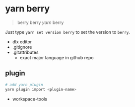# yarn berry

> berry berry _yarn_ berry

Just type `yarn set version berry` to set the version to `berry`.

- dlx editor
- .gitignore
- .gitattributes
  - exact major language in github repo

## plugin

```bash
# add yarn plugin
yarn plugin import <plugin-name>
```

- workspace-tools

